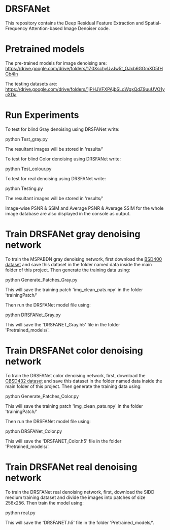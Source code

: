 # DRSFANet
This repository contains the Deep Residual Feature Extraction and Spatial-Frequency Attention-based Image Denoiser code.

# Pretrained models
The pre-trained models for image denoising are: https://drive.google.com/drive/folders/1Z0XschyUvJw5t_OJxb6GGmXD5fHCb4In

The testing datasets are: https://drive.google.com/drive/folders/1jPHJVFXPAjbSLdWgxQdZ9uuUVO1ycXDa

# Run Experiments

To test for blind Gray denoising using DRSFANet write:

python Test_gray.py

The resultant images will be stored in 'results/'

To test for blind Color denoising using DRSFANet write:

python Test_colour.py

To test for real denoising using DRSFANet write:

python Testing.py

The resultant images will be stored in 'results/'

Image-wise PSNR & SSIM and Average PSNR & Average SSIM for the whole image database are also displayed in the console as output.

# Train DRSFANet gray denoising network

To train the MSPABDN gray denoising network, first download the [BSD400 dataset](https://github.com/smartboy110/denoising-datasets/tree/main/BSD400) and save this dataset in the folder named data inside the main folder of this project. Then generate the training data using:

python Generate_Patches_Gray.py

This will save the training patch 'img_clean_pats.npy' in the folder 'trainingPatch/'

Then run the DRSFANet model file using:

python DRSFANet_Gray.py

This will save the 'DRSFANET_Gray.h5' file in the folder 'Pretrained_models/'.

# Train DRSFANet color denoising network

To train the DRSFANet color denoising network, first, download the [CBSD432 dataset](https://github.com/Magauiya/Extended_SURE/tree/master/Dataset/CBSD432) and save this dataset in the folder named data inside the main folder of this project. Then generate the training data using:

python Generate_Patches_Color.py

This will save the training patch 'img_clean_pats.npy' in the folder 'trainingPatch/'

Then run the DRSFANet model file using:

python DRSFANet_Color.py

This will save the 'DRSFANET_Color.h5' file in the folder 'Pretrained_models/'.

# Train DRSFANet real denoising network

To train the DRSFANet real denoising network, first, download the SIDD medium training dataset and divide the images into patches of size 256x256. Then train the model using:

python real.py

This will save the 'DRSFANET.h5' file in the folder 'Pretrained_models/'.
